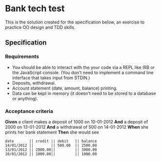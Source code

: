 Bank tech test
========
This is the solution created for the specification below, an exercise to practice OO design and TDD skills. 

Specification
---------

### Requirements

- You should be able to interact with the your code via a REPL like IRB or the JavaScript console. (You don't need to implement a command line interface that takes input from STDIN.)
- Deposits, withdrawal.
- Account statement (date, amount, balance) printing.
- Data can be kept in memory (it doesn't need to be stored to a database or anything).

### Acceptance criteria

**Given** a client makes a deposit of 1000 on 10-01-2012 **And** a deposit of 2000 on 13-01-2012 **And** a withdrawal of 500 on 14-01-2012 **When** she prints her bank statement **Then** she would see

```
date       || credit || debit   || balance
14/01/2012 ||        || 500.00  || 2500.00
13/01/2012 || 2000.00||         || 3000.00
10/01/2012 || 1000.00||         || 1000.00
```
